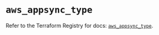 # `aws_appsync_type`

Refer to the Terraform Registry for docs: [`aws_appsync_type`](https://registry.terraform.io/providers/hashicorp/aws/5.34.0/docs/resources/appsync_type).
